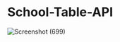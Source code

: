 # School-Table-API
![Screenshot (699)](https://github.com/MLA2317/School-Table-API/assets/102922781/d2bc1514-cd31-49da-ac10-8c94d4e5bc7b)

